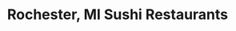 ---
layout: city
title: Rochester, MI Sushi Restaurants
permalink: /michigan/rochester/
stateAbbr: MI
stateName: Michigan
cityName: Rochester
---